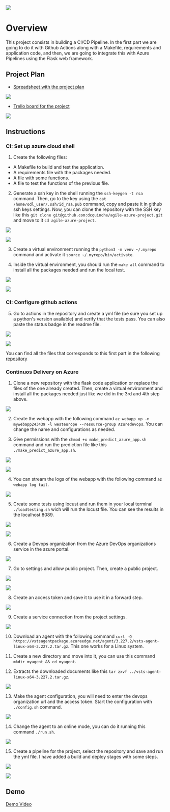 ![](https://dev.azure.com/odluser243439/agile-azure-project-CI-CD/_apis/build/status%2Fdcquinche.agile-azure-project-CI-CD?branchName=main)


# Overview

This project consists in building a CI/CD Pipeline. In the first part we are going to do it with Github Actions along with a Makefile, requirements and application code, and then, we are going to integrate this with Azure Pipelines using the Flask web framework.

## Project Plan

* [Spreadsheet with the project plan](https://docs.google.com/spreadsheets/d/1AZy8BwaYCT0HxbYKhldTA_-8TKOAm92wgtCDIUKcAoE/edit?usp=sharing)

![](https://github.com/dcquinche/agile-azure-project-CD/blob/main/assets/Plan/Spreadsheet.png)

* [Trello board for the project](https://trello.com/invite/b/jmY7G3FV/ATTI339b43e25439fcfcf3b77369c7da1cee2D90A971/final-project)

![](https://github.com/dcquinche/agile-azure-project-CD/blob/main/assets/Plan/Trello.png)

## Instructions

### CI: Set up azure cloud shell

1. Create the following files:
  - A Makefile to build and test the application.
  - A requirements file with the packages needed.
  - A file with some functions.
  - A file to test the functions of the previous file.

2. Generate a ssh key in the shell running the `ssh-keygen -t rsa` command. Then, go to the key using the `cat /home/odl_user/.ssh/id_rsa.pub` command, copy and paste it in github ssh keys settings. Now, you can clone the repository with the SSH key like this `git clone git@github.com:dcquinche/agile-azure-project.git` and move to it `cd agile-azure-project`.

![](https://github.com/dcquinche/agile-azure-project-CD/blob/main/assets/CI/1_ssh_key_shell.png)

![](https://github.com/dcquinche/agile-azure-project-CD/blob/main/assets/CI/2_ssh_key_github.png)

3. Create a virtual environment running the `python3 -m venv ~/.myrepo` command and activate it `source ~/.myrepo/bin/activate`.

4. Inside the virtual environment, you should run the `make all` command to install all the packages needed and run the local test.

![](https://github.com/dcquinche/agile-azure-project-CD/blob/main/assets/CI/3_virtual_environment.png)

![](https://github.com/dcquinche/agile-azure-project-CD/blob/main/assets/CI/4_make_all.png)

### CI: Configure github actions

5. Go to actions in the repository and create a yml file (be sure you set up a python's version available) and verify that the tests pass. You can also paste the status badge in the readme file.

![](https://github.com/dcquinche/agile-azure-project-CD/blob/main/assets/CI/5_github_actions.png)

![](https://github.com/dcquinche/agile-azure-project-CD/blob/main/assets/CI/6_status_badge.png)


You can find all the files that corresponds to this first part in the following [repository](https://github.com/dcquinche/agile-azure-project)


### Continuos Delivery on Azure

1. Clone a new repository with the flask code application or replace the files of the one already created. Then, create a virtual environment and install all the packages needed just like we did in the 3rd and 4th step above.

![](https://github.com/dcquinche/agile-azure-project-CD/blob/main/assets/CD/1_flask_files.png)

2. Create the webapp with the following command `az webapp up -n mywebapp243439 -l westeurope --resource-group Azuredevops`. You can change the name and configurations as needed.

3. Give permissions with the `chmod +x make_predict_azure_app.sh` command and run the prediction file like this `./make_predict_azure_app.sh`.

![](https://github.com/dcquinche/agile-azure-project-CD/blob/main/assets/CD/2_webapp_and_prediction.png)

![](https://github.com/dcquinche/agile-azure-project-CD/blob/main/assets/CD/3_url_app.png)

4. You can stream the logs of the webapp with the following command `az webapp log tail`.

![](https://github.com/dcquinche/agile-azure-project-CD/blob/main/assets/CD/4_webapp_log_tail.png)

5. Create some tests using locust and run them in your local terminal `./loadtesting.sh` wich will run the locust file. You can see the results in the localhost 8089.

![](https://github.com/dcquinche/agile-azure-project-CD/blob/main/assets/CD/5_locust_report.png)

![](https://github.com/dcquinche/agile-azure-project-CD/blob/main/assets/CD/5_locust_chart.png)

6. Create a Devops organization from the Azure DevOps organizations service in the azure portal.

![](https://github.com/dcquinche/agile-azure-project-CD/blob/main/assets/CD/6_devops_org.png)

7. Go to settings and allow public project. Then, create a public project.

![](https://github.com/dcquinche/agile-azure-project-CD/blob/main/assets/CD/7_setting_public.png)

![](https://github.com/dcquinche/agile-azure-project-CD/blob/main/assets/CD/7_project.png)

8. Create an access token and save it to use it in a forward step.

![](https://github.com/dcquinche/agile-azure-project-CD/blob/main/assets/CD/8_access_token.png)

9. Create a service connection from the project settings.

![](https://github.com/dcquinche/agile-azure-project-CD/blob/main/assets/CD/9_service_connection.png)

10. Download an agent with the following command `curl -O https://vstsagentpackage.azureedge.net/agent/3.227.2/vsts-agent-linux-x64-3.227.2.tar.gz`. This one works for a Linux system.

11. Create a new directory and move into it, you can use this command `mkdir myagent && cd myagent`.

12. Extracts the downloaded documents like this `tar zxvf ../vsts-agent-linux-x64-3.227.2.tar.gz`.

![](https://github.com/dcquinche/agile-azure-project-CD/blob/main/assets/CD/10_agent.png)

13. Make the agent configuration, you will need to enter the devops organization url and the access token. Start the configuration with `./config.sh` command.

![](https://github.com/dcquinche/agile-azure-project-CD/blob/main/assets/CD/11_config_agent.png)

14. Change the agent to an online mode, you can do it running this command `./run.sh`.

![](https://github.com/dcquinche/agile-azure-project-CD/blob/main/assets/CD/12_agent_online.png)

15. Create a pipeline for the project, select the repository and save and run the yml file. I have added a build and deploy stages with some steps.

![](https://github.com/dcquinche/agile-azure-project-CD/blob/main/assets/CD/13_pipeline.png)

![](https://github.com/dcquinche/agile-azure-project-CD/blob/main/assets/CD/13_pipeline_jobs.png)


## Demo

[Demo Video](https://www.youtube.com/watch?v=gI30IqM73jg)


